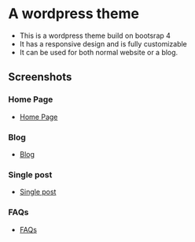 # A wordpress theme
- This is a wordpress theme build on bootsrap 4
- It has a responsive design and is fully customizable
- It can be used for both normal website or a blog.

## Screenshots
### Home Page
- [Home Page](https://raw.githubusercontent.com/samwelkelvin/wordpress-theme-wallet/refs/heads/main/screenshots/home.png)
### Blog
- [Blog](https://github.com/samwelkelvin/wordpress-theme-wallet/blob/main/screenshots/blog.png?raw=true)
### Single post
- [Single post](https://github.com/samwelkelvin/wordpress-theme-wallet/blob/main/screenshots/single-blog.png?raw=true)
### FAQs
- [FAQs](https://github.com/samwelkelvin/wordpress-theme-wallet/blob/main/screenshots/faqs.png?raw=true)
